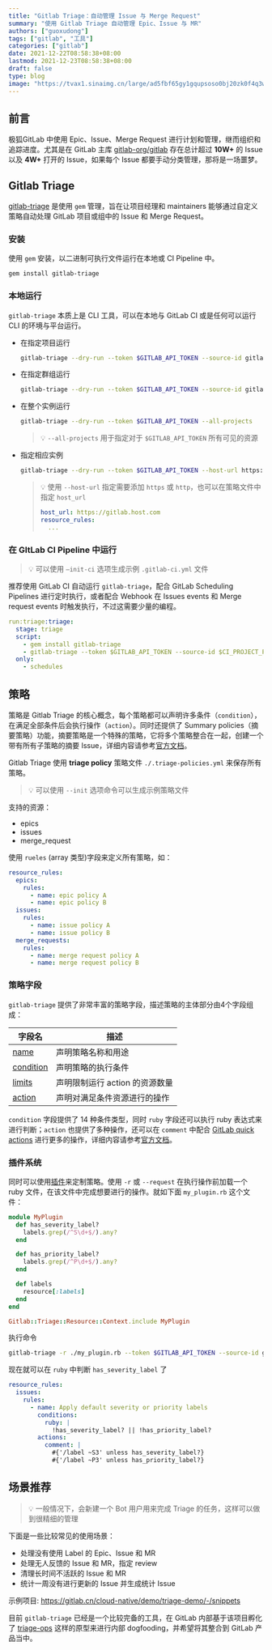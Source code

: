 ```yaml
---
title: "Gitlab Triage：自动管理 Issue 与 Merge Request"
summary: "使用 Gitlab Triage 自动管理 Epic、Issue 与 MR"
authors: ["guoxudong"]
tags: ["gitlab", "工具"]
categories: ["gitlab"]
date: 2021-12-22T08:58:38+08:00
lastmod: 2021-12-23T08:58:38+08:00
draft: false
type: blog
image: "https://tvax1.sinaimg.cn/large/ad5fbf65gy1gqupsoso0bj20zk0f4q3w.jpg"
---
```

## 前言

极狐GitLab 中使用 Epic、Issue、Merge Request 进行计划和管理，继而组织和追踪进度。尤其是在 GitLab 主库 [gitlab-org/gitlab](https://gitlab.com/gitlab-org/gitlab) 存在总计超过 **10W+** 的 Issue 以及 **4W+** 打开的 Issue，如果每个 Issue 都要手动分类管理，那将是一场噩梦。

## Gitlab Triage
<!-- markdown-link-check-disable -->
[gitlab-triage](https://gitlab.com/gitlab-org/ruby/gems/gitlab-triage) 是使用 `gem` 管理，旨在让项目经理和 maintainers 能够通过自定义策略自动处理 GitLab 项目或组中的 Issue 和 Merge Request。

### 安装

使用 `gem` 安装，以二进制可执行文件运行在本地或 CI Pipeline 中。

```bash
gem install gitlab-triage
```

### 本地运行

`gitlab-triage` 本质上是 CLI 工具，可以在本地与 GitLab CI 或是任何可以运行 CLI 的环境与平台运行。

- 在指定项目运行

    ```bash
    gitlab-triage --dry-run --token $GITLAB_API_TOKEN --source-id gitlab-org/triage
    ```

- 在指定群组运行

    ```bash
    gitlab-triage --dry-run --token $GITLAB_API_TOKEN --source-id gitlab-org --source groups
    ```

- 在整个实例运行

    ```bash
    gitlab-triage --dry-run --token $GITLAB_API_TOKEN --all-projects
    ```

    > 💡 `--all-projects` 用于指定对于 `$GITLAB_API_TOKEN` 所有可见的资源

- 指定相应实例

    ```bash
    gitlab-triage --dry-run --token $GITLAB_API_TOKEN --host-url https://gitlab.cn --all-projects
    ```

    > 💡 使用 `--host-url` 指定需要添加 `https` 或 `http`，也可以在策略文件中指定 `host_url`
    >```yaml
    >host_url: https://gitlab.host.com
    >resource_rules:
    >	...
    >```

### 在 GItLab CI Pipeline 中运行

> 💡 可以使用 `—init-ci` 选项生成示例 `.gitlab-ci.yml` 文件

推荐使用 GitLab CI 自动运行 `gitlab-triage`，配合 GitLab Scheduling Pipelines 进行定时执行，或者配合 Webhook 在 Issues events 和 Merge request events 时触发执行，不过这需要少量的编程。

```yaml
run:triage:triage:
  stage: triage
  script:
    - gem install gitlab-triage
    - gitlab-triage --token $GITLAB_API_TOKEN --source-id $CI_PROJECT_PATH
  only:
    - schedules
```

## 策略

策略是 Gitlab Triage 的核心概念，每个策略都可以声明许多条件（`condition`），在满足全部条件后会执行操作（`action`）。同时还提供了 Summary policies（摘要策略）功能，摘要策略是一个特殊的策略，它将多个策略整合在一起，创建一个带有所有子策略的摘要 Issue，详细内容请参考[官方文档](https://gitlab.com/gitlab-org/ruby/gems/gitlab-triage#summary-policies)。

Gitlab Triage 使用 **triage policy** 策略文件 `./.triage-policies.yml` 来保存所有策略。

> 💡 可以使用 `--init` 选项命令可以生成示例策略文件

支持的资源：

- epics
- issues
- merge_request

使用 `rueles` (array 类型)字段来定义所有策略，如：

```yaml
resource_rules:
  epics:
    rules:
      - name: epic policy A
      - name: epic policy B
  issues:
    rules:
      - name: issue policy A
      - name: issue policy B  
  merge_requests:
    rules:
      - name: merge request policy A
      - name: merge request policy B
```

### 策略字段

`gitlab-triage` 提供了非常丰富的策略字段，描述策略的主体部分由4个字段组成：

| 字段名 | 描述 |
| --- | --- |
| [name](https://gitlab.com/gitlab-org/ruby/gems/gitlab-triage#name-field) | 声明策略名称和用途 |
| [condition](https://gitlab.com/gitlab-org/ruby/gems/gitlab-triage#conditions-field) | 声明策略的执行条件 |
| [limits](https://gitlab.com/gitlab-org/ruby/gems/gitlab-triage#limits-field) | 声明限制运行 action 的资源数量 |
| [action](https://gitlab.com/gitlab-org/ruby/gems/gitlab-triage#actions-field) | 声明对满足条件资源进行的操作 |

`condition` 字段提供了 14 种条件类型，同时 `ruby` 字段还可以执行 ruby 表达式来进行判断；`action` 也提供了多种操作，还可以在 `comment` 中配合 [GitLab quick actions](https://docs.gitlab.com/ee/user/project/quick_actions.html) 进行更多的操作，详细内容请参考[官方文档](https://gitlab.com/gitlab-org/ruby/gems/gitlab-triage#fields)。

### 插件系统

同时可以使用[插件](https://gitlab.com/gitlab-org/gitlab-triage#can-i-customize)来定制策略。使用 `-r` 或 `--request` 在执行操作前加载一个 ruby 文件，在该文件中完成想要进行的操作。就如下面 `my_plugin.rb` 这个文件：

```ruby
module MyPlugin
  def has_severity_label?
    labels.grep(/^S\d+$/).any?
  end

  def has_priority_label?
    labels.grep(/^P\d+$/).any?
  end

  def labels
    resource[:labels]
  end
end

Gitlab::Triage::Resource::Context.include MyPlugin
```

执行命令

```bash
gitlab-triage -r ./my_plugin.rb --token $GITLAB_API_TOKEN --source-id gitlab-org/triage
```

现在就可以在 `ruby` 中判断 `has_severity_label` 了

```yaml
resource_rules:
  issues:
    rules:
      - name: Apply default severity or priority labels
        conditions:
          ruby: |
            !has_severity_label? || !has_priority_label?
        actions:
          comment: |
            #{'/label ~S3' unless has_severity_label?}
            #{'/label ~P3' unless has_priority_label?}
```

## 场景推荐

> 💡 一般情况下，会新建一个 Bot 用户用来完成 Triage 的任务，这样可以做到很精细的管理

下面是一些比较常见的使用场景：

- 处理没有使用 Label 的 Epic、Issue 和 MR
- 处理无人反馈的 Issue 和 MR，指定 review
- 清理长时间不活跃的 Issue 和 MR
- 统计一周没有进行更新的 Issue 并生成统计 Issue

示例项目: <https://gitlab.cn/cloud-native/demo/triage-demo/-/snippets>

目前 `gitlab-triage` 已经是一个比较完备的工具，在 GitLab 内部基于该项目孵化了 [triage-ops](https://gitlab.com/gitlab-org/quality/triage-ops) 这样的原型来进行内部 dogfooding，并希望将其整合到 GitLab 产品当中。
<!-- markdown-link-check-enable -->